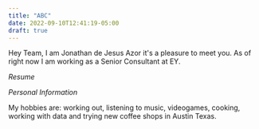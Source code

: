 ```yaml
---
title: "ABC"
date: 2022-09-10T12:41:19-05:00
draft: true
---
```


Hey Team, I am Jonathan de Jesus Azor it's a pleasure to meet you.
As of right now I am working as a Senior Consultant at EY.

*Resume*

*Personal Information*

My hobbies are: working out, listening to music, videogames, cooking, working with data and trying new coffee shops in Austin Texas.
